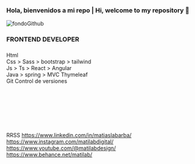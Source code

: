 ### Hola, bienvenidos a mi repo | Hi, welcome to my repository 👋

![fondoGithub](https://user-images.githubusercontent.com/81089218/206312961-04798610-bee6-4f82-863f-576faf147523.jpg)

<h3>FRONTEND DEVELOPER</h3>
<h3></h3>


Html </br>
Css > Sass > bootstrap > tailwind </br>
Js > Ts > React > Angular </br>
Java > spring > MVC
Thymeleaf </br>
Git Control de versiones

<h4></h4> </br>
<h5></h5> </br>

</br> </br>
RRSS
https://www.linkedin.com/in/matiaslabarba/ </br>
https://www.instagram.com/matilabdigital/ </br>
https://www.youtube.com/@matilabdesign/ </br>
https://www.behance.net/matilab/ </br>
</br>


